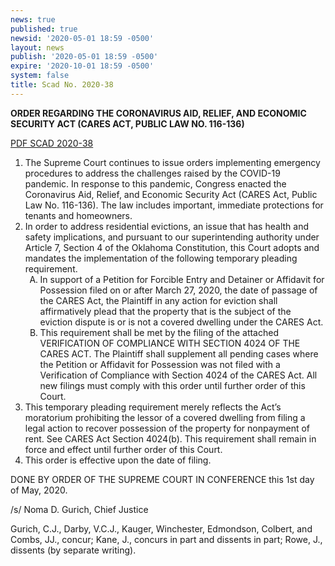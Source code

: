 ```yaml
---
news: true
published: true
newsid: '2020-05-01 18:59 -0500'
layout: news
publish: '2020-05-01 18:59 -0500'
expire: '2020-10-01 18:59 -0500'
system: false
title: Scad No. 2020-38
---
```

**ORDER REGARDING THE CORONAVIRUS AID, RELIEF, AND ECONOMIC SECURITY ACT (CARES ACT, PUBLIC LAW NO. 116-136)**

[PDF SCAD 2020-38](http://www.oscn.net/images/news/SCAD-2020-38.pdf)
<ol>
<li>The Supreme Court continues to issue orders implementing emergency procedures to address the challenges raised by the COVID-19 pandemic.  In response to this pandemic, Congress enacted the Coronavirus Aid, Relief, and Economic Security Act (CARES Act, Public Law No. 116-136).  The law includes important, immediate protections for tenants and homeowners.</li>
<li>In order to address residential evictions, an issue that has health and safety implications, and pursuant to our superintending authority under Article 7, Section 4 of the Oklahoma Constitution, this Court adopts and mandates the implementation of the following temporary pleading requirement.
<ol type="A">
<li>In support of a Petition for Forcible Entry and Detainer or Affidavit for Possession filed on or after March 27, 2020, the date of passage of the CARES Act, the Plaintiff in any action for eviction shall affirmatively plead that the property that is the subject of the eviction dispute is or is not a covered dwelling under the CARES Act.</li>
<li>This requirement shall be met by the filing of the attached VERIFICATION OF COMPLIANCE WITH SECTION 4024 OF THE CARES ACT. The Plaintiff shall supplement all pending cases where the Petition or Affidavit for Possession was not filed with a Verification of Compliance with Section 4024 of the CARES Act.  All new filings must comply with this order until further order of this Court.
</li></ol>
</li>
  <li>
This temporary pleading requirement merely reflects the Act’s moratorium prohibiting the lessor of a covered dwelling from filing a legal action to recover possession of the property for nonpayment of rent.  See CARES Act Section 4024(b).  This requirement shall remain in force and effect until further order of this Court.
  </li>
  <li>
This order is effective upon the date of filing.  
  </li>
  </ol>
DONE BY ORDER OF THE SUPREME COURT IN CONFERENCE this 1st day of May, 2020.  

/s/ Noma D. Gurich, Chief Justice

Gurich, C.J., Darby, V.C.J., Kauger, Winchester, Edmondson, Colbert, and Combs, JJ., concur;
Kane, J., concurs in part and dissents in part;
Rowe, J., dissents (by separate writing).
